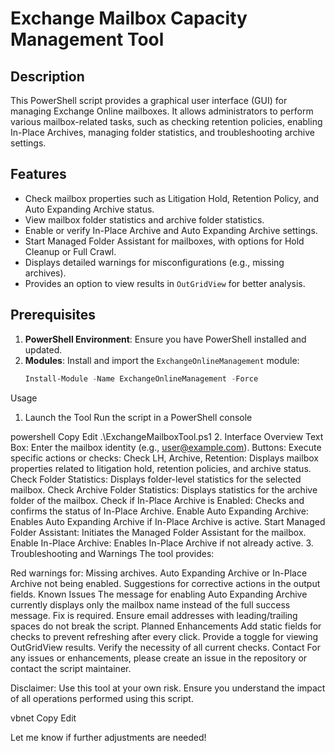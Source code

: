 # Exchange Mailbox Capacity Management Tool

## Description
This PowerShell script provides a graphical user interface (GUI) for managing Exchange Online mailboxes. It allows administrators to perform various mailbox-related tasks, such as checking retention policies, enabling In-Place Archives, managing folder statistics, and troubleshooting archive settings.

## Features
- Check mailbox properties such as Litigation Hold, Retention Policy, and Auto Expanding Archive status.
- View mailbox folder statistics and archive folder statistics.
- Enable or verify In-Place Archive and Auto Expanding Archive settings.
- Start Managed Folder Assistant for mailboxes, with options for Hold Cleanup or Full Crawl.
- Displays detailed warnings for misconfigurations (e.g., missing archives).
- Provides an option to view results in `OutGridView` for better analysis.

## Prerequisites
1. **PowerShell Environment**: Ensure you have PowerShell installed and updated.
2. **Modules**: Install and import the `ExchangeOnlineManagement` module:
   ```powershell
   Install-Module -Name ExchangeOnlineManagement -Force
Usage
1. Launch the Tool
Run the script in a PowerShell console

powershell
Copy
Edit
.\ExchangeMailboxTool.ps1
2. Interface Overview
Text Box: Enter the mailbox identity (e.g., user@example.com).
Buttons: Execute specific actions or checks:
Check LH, Archive, Retention: Displays mailbox properties related to litigation hold, retention policies, and archive status.
Check Folder Statistics: Displays folder-level statistics for the selected mailbox.
Check Archive Folder Statistics: Displays statistics for the archive folder of the mailbox.
Check if In-Place Archive is Enabled: Checks and confirms the status of In-Place Archive.
Enable Auto Expanding Archive: Enables Auto Expanding Archive if In-Place Archive is active.
Start Managed Folder Assistant: Initiates the Managed Folder Assistant for the mailbox.
Enable In-Place Archive: Enables In-Place Archive if not already active.
3. Troubleshooting and Warnings
The tool provides:

Red warnings for:
Missing archives.
Auto Expanding Archive or In-Place Archive not being enabled.
Suggestions for corrective actions in the output fields.
Known Issues
The message for enabling Auto Expanding Archive currently displays only the mailbox name instead of the full success message. Fix is required.
Ensure email addresses with leading/trailing spaces do not break the script.
Planned Enhancements
Add static fields for checks to prevent refreshing after every click.
Provide a toggle for viewing OutGridView results.
Verify the necessity of all current checks.
Contact
For any issues or enhancements, please create an issue in the repository or contact the script maintainer.

Disclaimer: Use this tool at your own risk. Ensure you understand the impact of all operations performed using this script.

vbnet
Copy
Edit

Let me know if further adjustments are needed!
